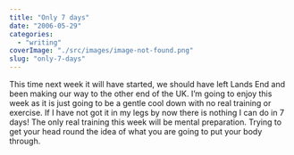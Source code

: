 ```yaml
---
title: "Only 7 days"
date: "2006-05-29"
categories: 
  - "writing"
coverImage: "./src/images/image-not-found.png"
slug: "only-7-days"
---
```


This time next week it will have started, we should have left Lands End and been making our way to the other end of the UK. I’m going to enjoy this week as it is just going to be a gentle cool down with no real training or exercise. If I have not got it in my legs by now there is nothing I can do in 7 days! The only real training this week will be mental preparation. Trying to get your head round the idea of what you are going to put your body through.
